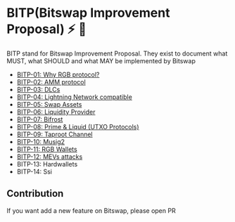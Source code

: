 # BITP(Bitswap Improvement Proposal) ⚡ 💱

BITP stand for Bitswap Improvement Proposal. They exist to document what MUST, what SHOULD and what MAY be implemented by Bitswap

- [BITP-01: Why RGB protocol?](https://github.com/BitSwap-BiFi/BITP/blob/main/BITP/BITP-01.md)
- [BITP-02: AMM protocol](https://github.com/BitSwap-BiFi/BITP/blob/main/BITP/BITP-02.md)
- [BITP-03: DLCs](https://github.com/BitSwap-BiFi/BITP/blob/main/BITP/BITP-03.md)
- [BITP-04: Lightning Network compatible](https://github.com/BitSwap-BiFi/BITP/blob/main/BITP/BITP-04.md)
- [BITP-05: Swap Assets](https://github.com/BitSwap-BiFi/BITP/blob/main/BITP/BITP-05.md)
- [BITP-06: Liquidity Provider](https://github.com/BitSwap-BiFi/BITP/blob/main/BITP/BITP-06.md)
- [BITP-07: Bifrost](https://github.com/BitSwap-BiFi/BITP/blob/main/BITP/BITP-07.md)
- [BITP-08: Prime & Liquid (UTXO Protocols)](https://github.com/BitSwap-BiFi/BITP/blob/main/BITP/BITP-08.md)
- [BITP-09: Taproot Channel](https://github.com/BitSwap-BiFi/BITP/blob/main/BITP/BITP-09.md)
- [BITP-10: Musig2](https://github.com/BitSwap-BiFi/BITP/blob/main/BITP/BITP-10.md)
- [BITP-11: RGB Wallets](https://github.com/BitSwap-BiFi/BITP/blob/main/BITP/BITP-11.md)
- [BITP-12: MEVs attacks](https://github.com/BitSwap-BiFi/BITP/blob/main/BITP/BITP-12.md)
- BITP-13: Hardwallets
- BITP-14: Ssi

## Contribution

If you want add a new feature on Bitswap, please open PR
